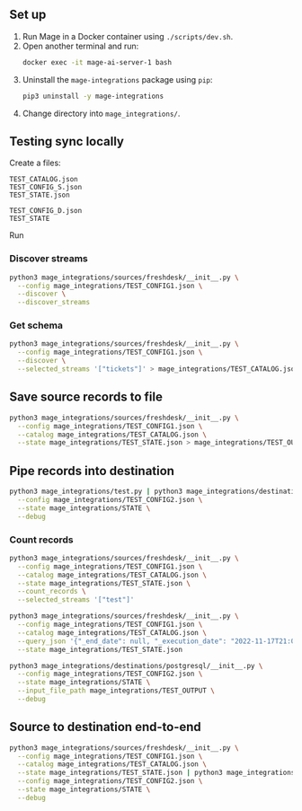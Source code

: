## Set up

1. Run Mage in a Docker container using `./scripts/dev.sh`.
1. Open another terminal and run:
    ```bash
    docker exec -it mage-ai-server-1 bash
    ```
1. Uninstall the `mage-integrations` package using `pip`:
    ```bash
    pip3 uninstall -y mage-integrations
    ```
1. Change directory into `mage_integrations/`.

## Testing sync locally

Create a files:

```
TEST_CATALOG.json
TEST_CONFIG_S.json
TEST_STATE.json

TEST_CONFIG_D.json
TEST_STATE
```

Run

### Discover streams

```bash
python3 mage_integrations/sources/freshdesk/__init__.py \
  --config mage_integrations/TEST_CONFIG1.json \
  --discover \
  --discover_streams
```

### Get schema

```bash
python3 mage_integrations/sources/freshdesk/__init__.py \
  --config mage_integrations/TEST_CONFIG1.json \
  --discover \
  --selected_streams '["tickets"]' > mage_integrations/TEST_CATALOG.json
```

## Save source records to file

```bash
python3 mage_integrations/sources/freshdesk/__init__.py \
  --config mage_integrations/TEST_CONFIG1.json \
  --catalog mage_integrations/TEST_CATALOG.json \
  --state mage_integrations/TEST_STATE.json > mage_integrations/TEST_OUTPUT
```

## Pipe records into destination

```bash
python3 mage_integrations/test.py | python3 mage_integrations/destinations/postgresql/__init__.py \
  --config mage_integrations/TEST_CONFIG2.json \
  --state mage_integrations/STATE \
  --debug
```

### Count records

```bash
python3 mage_integrations/sources/freshdesk/__init__.py \
  --config mage_integrations/TEST_CONFIG1.json \
  --catalog mage_integrations/TEST_CATALOG.json \
  --state mage_integrations/TEST_STATE.json \
  --count_records \
  --selected_streams '["test"]'
```

```bash
python3 mage_integrations/sources/freshdesk/__init__.py \
  --config mage_integrations/TEST_CONFIG1.json \
  --catalog mage_integrations/TEST_CATALOG.json \
  --query_json '{"_end_date": null, "_execution_date": "2022-11-17T21:05:53.341319", "_execution_partition": "444/20221117T210443", "_start_date": null, "_limit": 1000, "_offset": 0}' \
  --state mage_integrations/TEST_STATE.json
```

```bash
python3 mage_integrations/destinations/postgresql/__init__.py \
  --config mage_integrations/TEST_CONFIG2.json \
  --state mage_integrations/STATE \
  --input_file_path mage_integrations/TEST_OUTPUT \
  --debug
```

## Source to destination end-to-end

```bash
python3 mage_integrations/sources/freshdesk/__init__.py \
  --config mage_integrations/TEST_CONFIG1.json \
  --catalog mage_integrations/TEST_CATALOG.json \
  --state mage_integrations/TEST_STATE.json | python3 mage_integrations/destinations/postgresql/__init__.py \
  --config mage_integrations/TEST_CONFIG2.json \
  --state mage_integrations/STATE \
  --debug
```
